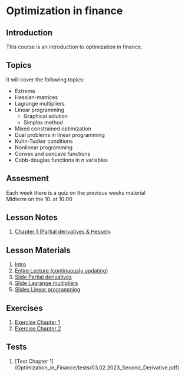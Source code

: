 # Optimization in finance

## Introduction
This course is an introduction to optimization in finance.


## Topics
It will cover the following topics:
* Extrema 
* Hessian-matrices
* Lagrange multipliers
* Linear programming
  * Graphical solution
  * Simplex method
* Mixed constrained optimization
* Dual problems in linear programming
* Kuhn-Tucker conditions
* Nonlinear programming
* Convex and concave functions
* Cobb-douglas functions in n variables

## Assesment
Each week there is a quiz on the previous weeks material <br>
Midterm on the 10. at 10:00
## Lesson Notes
1. [Chapter 1 (Partial derivatives & Hesse)](lesson_notes/Lesson_1.md)s

## Lesson Materials
1. [Intro](Optimization_in_Finance/lesson_materials/intro.pdf)
2. [Entire Lecture (continuously updating)](Optimization_in_Finance/lesson_materials/lecture.pdf)
3. [Slide Partial derivatives](Optimization_in_Finance/lesson_materials/chap1.pdf)
4. [Slide Lagrange multipliers](Optimization_in_Finance/lesson_materials/chap2.pdf)
5. [Slides Linear programming](Optimization_in_Finance/lesson_materials/chap3.pdf)

## Exercises
1. [Exercise Chapter 1](lesson_materials/Prob1.pdf)
2. [Exercise Chapter 2](lesson_materials/Prob2.pdf)

## Tests
1. [Test Chapter 1] (Optimization_in_Finance/tests/03.02.2023_Second_Derivative.pdf)
   